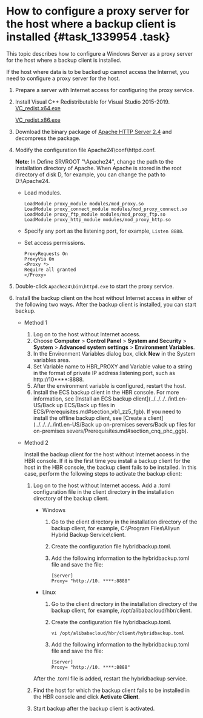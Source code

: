 # How to configure a proxy server for the host where a backup client is installed {#task_1339954 .task}

This topic describes how to configure a Windows Server as a proxy server for the host where a backup client is installed.

If the host where data is to be backed up cannot access the Internet, you need to configure a proxy server for the host.

1.  Prepare a server with Internet access for configuring the proxy service.
2.  Install Visual C++ Redistributable for Visual Studio 2015-2019. [VC\_redist.x64.exe](https://aka.ms/vs/16/release/VC_redist.x64.exe) 

    [VC\_redist.x86.exe](https://aka.ms/vs/16/release/VC_redist.x86.exe)

3.  Download the binary package of [Apache HTTP Server 2.4](https://httpd.apache.org/docs/current/platform/windows.html#down) and decompress the package.
4.  Modify the configuration file Apache24\\conf\\httpd.conf. 

    **Note:** In Define SRVROOT "\\Apache24", change the path to the installation directory of Apache. When Apache is stored in the root directory of disk D, for example, you can change the path to D:\\Apache24.

    -   Load modules.

        ``` {#codeblock_cos_mkg_gfz}
        LoadModule proxy_module modules/mod_proxy.so
        LoadModule proxy_connect_module modules/mod_proxy_connect.so
        LoadModule proxy_ftp_module modules/mod_proxy_ftp.so
        LoadModule proxy_http_module modules/mod_proxy_http.so
        ```

    -   Specify any port as the listening port, for example, `Listen 8888`.
    -   Set access permissions.

        ``` {#codeblock_095_66l_00m}
        ProxyRequests On
        ProxyVia On
        <Proxy *>
        Require all granted
        </Proxy>
        ```

5.  Double-click `Apache24\bin\httpd.exe` to start the proxy service.
6.  Install the backup client on the host without Internet access in either of the following two ways. After the backup client is installed, you can start backup. 
    -   Method 1
        1.  Log on to the host without Internet access.
        2.  Choose **Computer** \> **Control Panel** \> **System and Security** \> **System** \> **Advanced system settings** \> **Environment Variables**.
        3.  In the Environment Variables dialog box, click **New** in the System variables area.
        4.  Set Variable name to HBR\_PROXY and Variable value to a string in the format of private IP address:listening port, such as http://10\*\*\*\*:8888.
        5.  After the environment variable is configured, restart the host.
        6.  Install the ECS backup client in the HBR console. For more information, see [Install an ECS backup client](../../../../intl.en-US/Back up ECS/Back up files in ECS/Prerequisites.md#section_vb1_zz5_fgb). If you need to install the offline backup client, see [Create a client](../../../../intl.en-US/Back up on-premises severs/Back up files for on-premises severs/Prerequisites.md#section_cnq_phc_ggb).
    -   Method 2

        Install the backup client for the host without Internet access in the HBR console. If it is the first time you install a backup client for the host in the HBR console, the backup client fails to be installed. In this case, perform the following steps to activate the backup client:

        1.  Log on to the host without Internet access. Add a .toml configuration file in the client directory in the installation directory of the backup client.

            -   Windows
                1.  Go to the client directory in the installation directory of the backup client, for example, C:\\Program Files\\Aliyun Hybrid Backup Service\\client.
                2.  Create the configuration file hybridbackup.toml.
                3.  Add the following information to the hybridbackup.toml file and save the file:

                    ``` {#codeblock_llm_uyk_3ka .language-json}
                    [Server]
                    Proxy= "http://10. ****:8888"
                    ```

            -   Linux
                1.  Go to the client directory in the installation directory of the backup client, for example, /opt/alibabacloud/hbr/client.
                2.  Create the configuration file hybridbackup.toml.

                    ``` {#codeblock_178_o2z_c55 .language-json}
                    vi /opt/alibabacloud/hbr/client/hybridbackup.toml
                    ```

                3.  Add the following information to the hybridbackup.toml file and save the file:

                    ``` {#codeblock_7m5_x20_tve .language-json}
                    [Server]
                    Proxy= "http://10. ****:8888"
                    ```

            After the .toml file is added, restart the hybridbackup service.

        2.  Find the host for which the backup client fails to be installed in the HBR console and click **Activate Client**.
        3.  Start backup after the backup client is activated.

